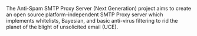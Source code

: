 The Anti-Spam SMTP Proxy Server (Next Generation) project aims to create an open source platform-independent SMTP Proxy server which implements whitelists, Bayesian, and basic anti-virus filtering to rid the planet of the blight of unsolicited email (UCE).